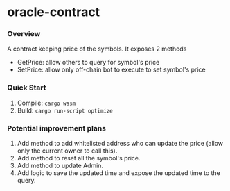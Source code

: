 # oracle-contract

### Overview

A contract keeping price of the symbols. It exposes 2 methods

- GetPrice: allow others to query for symbol's price
- SetPrice: allow only off-chain bot to execute to set symbol's price

### Quick Start

1. Compile: `cargo wasm`
2. Build: `cargo run-script optimize`

### Potential improvement plans

1. Add method to add whitelisted address who can update the price (allow only the current owner to call this).
2. Add method to reset all the symbol's price.
3. Add method to update Admin.
4. Add logic to save the updated time and expose the updated time to the query.
